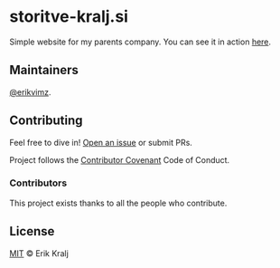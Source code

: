 # storitve-kralj.si

Simple website for my parents company. You can see it in action [here](https://storitve-kralj.si/).

## Maintainers

[@erikvimz](https://github.com/erikvimz).

## Contributing

Feel free to dive in! [Open an issue](https://github.com/erikvimz/storitve-kralj.si/issues/new) or submit PRs.

Project follows the [Contributor Covenant](http://contributor-covenant.org/version/1/3/0/) Code of Conduct.

### Contributors

This project exists thanks to all the people who contribute.

## License

[MIT](LICENSE) © Erik Kralj
